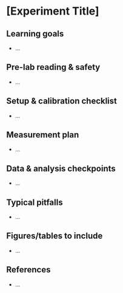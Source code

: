 # [Experiment Title]

## Learning goals
- …

## Pre-lab reading & safety
- …

## Setup & calibration checklist
- …

## Measurement plan
- …

## Data & analysis checkpoints
- …

## Typical pitfalls
- …

## Figures/tables to include
- …

## References
- …
